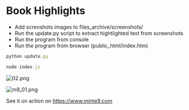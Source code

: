 # Book Highlights

- Add screnshots images to files_archive/screenshots/
- Run the update.py script to extract hightlighted text from screenshots
- Run the program from console
- Run the program from browser (public_html/index.htm)

~~~js
python update.py
~~~

~~~js
node index.js
~~~

![02.png](https://www.minte9.com/lib/images/github/book-highlights/highlight_02.png)

![m9_01.png](https://www.minte9.com/lib/images/github/book-highlights/m9_01.png)

See it on action on https://www.minte9.com
